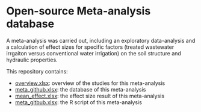 # Open-source Meta-analysis database 
A meta-analysis was carried out, including an exploratory data-analysis and a calculation of effect sizes for specific factors (treated wastewater irrgaiton versus conventional water irrigation) on the soil structure and hydraulic properties.

This repository contains:

- [overview.xlsx](./overview.xlsx): overview of the studies for this meta-analysis
- [meta_github.xlsx](./meta_gitbub.xlsx): the database of this meta-analysis
- [mean_effect.xlsx](./mean_effect.xlsx): the effect size result of this meta-analysis
- [meta_gitbub.xlsx](./meta_github.xlsx): the R script of this meta-analysis
